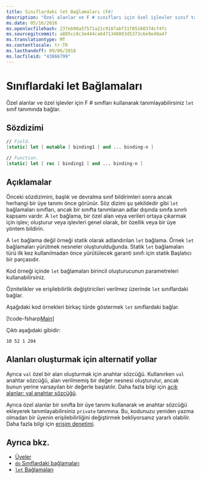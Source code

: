 ```yaml
---
title: Sınıflardaki let Bağlamaları (F#)
description: "Özel alanlar ve F # sınıfları için özel işlevler sınıf tanımında 'let' bağlamaları kullanarak tanımlamayı öğrenin."
ms.date: 05/16/2016
ms.openlocfilehash: 237eb98a57571a21c9187abf31f05160374cf4fc
ms.sourcegitcommit: a885cc8c3e444ca6471348893d5373c6e9e49a47
ms.translationtype: MT
ms.contentlocale: tr-TR
ms.lasthandoff: 09/06/2018
ms.locfileid: "43866799"
---
```

# <a name="let-bindings-in-classes"></a>Sınıflardaki let Bağlamaları

Özel alanlar ve özel işlevler için F # sınıfları kullanarak tanımlayabilirsiniz `let` sınıf tanımında bağlar.

## <a name="syntax"></a>Sözdizimi

```fsharp
// Field.
[static] let [ mutable ] binding1 [ and ... binding-n ]

// Function.
[static] let [ rec ] binding1 [ and ... binding-n ]
```

## <a name="remarks"></a>Açıklamalar

Önceki sözdizimini, başlık ve devralma sınıf bildirimleri sonra ancak herhangi bir üye tanımı önce görünür. Söz dizimi şu şekildedir gibi `let` bağlamaları sınıfları, ancak bir sınıfta tanımlanan adlar dışında sınıfa sınırlı kapsamı vardır. A `let` bağlama, bir özel alan veya verileri ortaya çıkarmak için işlev; oluşturur veya işlevleri genel olarak, bir özellik veya bir üye yöntem bildirin.

A `let` bağlama değil örneği statik olarak adlandırılan `let` bağlama. Örnek `let` bağlamaları yürütmek nesneler oluşturulduğunda. Statik `let` bağlamaları türü ilk kez kullanılmadan önce yürütülecek garanti sınıfı için statik Başlatıcı bir parçasıdır.

Kod örneği içinde `let` bağlamaları birincil oluşturucunun parametreleri kullanabilirsiniz.

Öznitelikler ve erişilebilirlik değiştiricileri verilmez üzerinde `let` sınıflardaki bağlar.

Aşağıdaki kod örnekleri birkaç türde göstermek `let` sınıflardaki bağlar.

[!code-fsharp[Main](../../../../samples/snippets/fsharp/lang-ref-1/snippet3001.fs)]

Çıktı aşağıdaki gibidir:

```
10 52 1 204
```

## <a name="alternative-ways-to-create-fields"></a>Alanları oluşturmak için alternatif yollar

Ayrıca `val` özel bir alan oluşturmak için anahtar sözcüğü. Kullanırken `val` anahtar sözcüğü, alan verilmemiş bir değer nesnesi oluşturulur, ancak bunun yerine varsayılan bir değerle başlatılır. Daha fazla bilgi için [açık alanlar: val anahtar sözcüğü](explicit-fields-the-val-keyword.md).

Ayrıca özel alanlar bir sınıfta bir üye tanımı kullanarak ve anahtar sözcüğü ekleyerek tanımlayabilirsiniz `private` tanımına. Bu, kodunuzu yeniden yazma olmadan bir üyenin erişilebilirliğini değiştirmek bekliyorsanız yararlı olabilir. Daha fazla bilgi için [erişim denetimi](../access-control.md).

## <a name="see-also"></a>Ayrıca bkz.

- [Üyeler](index.md)
- [`do` Sınıflardaki bağlamaları](do-bindings-in-classes.md)
- [`let` Bağlamaları](../functions/let-bindings.md)
